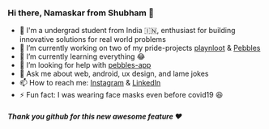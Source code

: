 ### Hi there, Namaskar from Shubham 👋

- 👦 I'm a undergrad student from India 🇮🇳, enthusiast for building innovative solutions for real world problems
- 🔭 I’m currently working on two of my pride-projects [playnloot](https://github.com/limbu-timbu/playnloot) & [Pebbles](https://github.com/seebham/pebbles-app)
- 🌱 I’m currently learning everything 😂
- 🤔 I’m looking for help with [pebbles-app](https://github.com/pebbles-app)
- 💬 Ask me about web, android, ux design, and lame jokes
- 📫 How to reach me: [Instagram](https://instagram.com/seebham) & [LinkedIn](https://www.linkedin.com/in/seebham/)
- ⚡ Fun fact: I was wearing face masks even before covid19 😆
##### Thank you github for this new awesome feature ❤️
